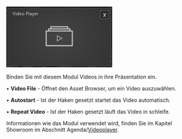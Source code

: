 ![VideoplayerModul](img/Manager/Module/Videoplayer_Module.PNG) 

Binden Sie mit diesem Modul Videos in ihre Präsentation ein.

•    **Video File** - Öffnet den Asset Browser, um ein Video auszuwählen. 



•    **Autostart** - Ist der Haken gesetzt startet das Video automatisch. 



•    **Repeat Video** - Ist der Haken gesetzt läuft das Video in schleife. 


Informationen wie das Modul verwendet wird, finden Sie im Kapitel Showroom im Abschnitt Agenda/[Videoplayer](056_agenda/#videoplayer).


